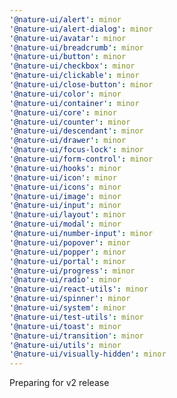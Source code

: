 ```yaml
---
'@nature-ui/alert': minor
'@nature-ui/alert-dialog': minor
'@nature-ui/avatar': minor
'@nature-ui/breadcrumb': minor
'@nature-ui/button': minor
'@nature-ui/checkbox': minor
'@nature-ui/clickable': minor
'@nature-ui/close-button': minor
'@nature-ui/color': minor
'@nature-ui/container': minor
'@nature-ui/core': minor
'@nature-ui/counter': minor
'@nature-ui/descendant': minor
'@nature-ui/drawer': minor
'@nature-ui/focus-lock': minor
'@nature-ui/form-control': minor
'@nature-ui/hooks': minor
'@nature-ui/icon': minor
'@nature-ui/icons': minor
'@nature-ui/image': minor
'@nature-ui/input': minor
'@nature-ui/layout': minor
'@nature-ui/modal': minor
'@nature-ui/number-input': minor
'@nature-ui/popover': minor
'@nature-ui/popper': minor
'@nature-ui/portal': minor
'@nature-ui/progress': minor
'@nature-ui/radio': minor
'@nature-ui/react-utils': minor
'@nature-ui/spinner': minor
'@nature-ui/system': minor
'@nature-ui/test-utils': minor
'@nature-ui/toast': minor
'@nature-ui/transition': minor
'@nature-ui/utils': minor
'@nature-ui/visually-hidden': minor
---
```


Preparing for v2 release
